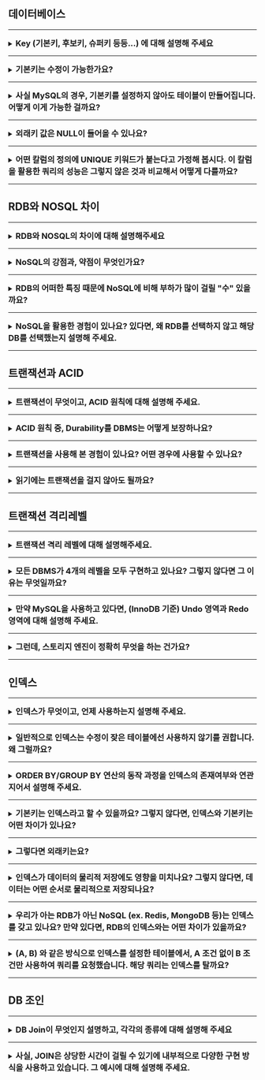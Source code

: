 ## 데이터베이스

---

<details>
<summary><strong style="font-size:1.17em">Key (기본키, 후보키, 슈퍼키 등등...) 에 대해 설명해 주세요</strong></summary>

```text
키란, 무엇인가를 식별하는 고유한 식별자 입니다.

즉, 키는 데이터베이스에서 조건에 만족하는 관계의 행을 찾거나 
순서대로 정렬할 때 다른 행과 구별할 수 있는 유일한 기준이 되는 속성의 집합입니다.

슈퍼키는
테이블에서 각 행을 유일하게 식별할 수 있는 
하나 또는 그 이상의 속성들의 집합입니다.
예를들면 주민등록번호는 중복되지않고 유일하게 행을 고를수있습니다.

후보키는 
테이블에서 각 행을 유일하게 식별할 수 있는
최소한의 속성들의 집합입니다.
후보키는 기본키가 될 수 있는 후보들이며 
유일성과 최소성을 동시에 만족시켜야 합니다.

기본키는 
후보키들 중에서 하나를 선택한 키로 최소성과 유일성을 만족하는 속성입니다.
테이블에서 기본키는 오직 1개만 지정할 수 있습니다.
기본키는 NULL 값을 절대 가질수 없고, 중복된 값을 가질 수 없습니다.

대체키는
후보키가 두개 이상일 경우 그 중에서 어느 하나를 기본키로 지정하고 남은 후보키들을 대체키라 합니다.

외래키는
테이블이 다른 테이블의 데이터를 참조하여 테이블간의 관계를 연결하는 것입니다.
데이터 조회가 더 쉽고, 다른 테이블의 데이터를 참조할 때 없는 값을 참조할 수 없도록 제약을 주는 것입니다.
참조될(A) 테이블에서 기본키(Primary Key)로 설정해야하고,

참조되는 부모테이블이 먼저 생성된 뒤 데이터를 넣고, 참조하는 자식 테이블이 다음에 생겨야합니다.
또한 부모테이블을 삭제하려면 자식테이블 먼저 삭제한 후 부모테이블을 삭제해야한다.
 

```

</details>

---

<details>
<summary><strong style="font-size:1.17em">기본키는 수정이 가능한가요?</strong></summary>


```text
수정이 가능하긴 하지만, 일반적으로 수정하지 않는 것이 좋습니다.
왜냐하면
기본키는 다른 테이블에서 외래키로 참조될 수 있기 때문에 참조하는 모든 외래키도 수정해야합니다.
이는 데이터 일관성을 해칠 위험성이 큽니다.

하지만 기본키 값을 변경해야 한다면,
보통은 레코드를 새로운 값으로 업데이트하는 대신 
해당 레코드를 삭제하고 새로운 레코드를 삽입하는 방식으로 사용합니다.
```

</details>

---

<details>
<summary><strong style="font-size:1.17em">사실 MySQL의 경우, 기본키를 설정하지 않아도 테이블이 만들어집니다. 어떻게 이게 가능한 걸까요?</strong></summary>

```text
InnoDB는 데이터를 클러스터형 인덱스 순서대로 물리적으로 저장해야합니다.
기본키가 없으면 InnoDB는 클러스터형 인덱스를 위한 대체 키를 찾아야 합니다.

기본키가 없을 경우 다음과 같은 순서로 대체합니다.
먼저, NOT NULL인 UNIQUE 인덱스 중 첫 번째 것을 선택합니다.
그마저도 없다면 6바이트 크기의 숨겨진 Row ID를 자동 생성합니다.
```

</details>

---

<details>
<summary><strong style="font-size:1.17em">외래키 값은 NULL이 들어올 수 있나요?</strong></summary>

```text
참조 테이블의 외래키(Foreign Key) 값은 
명시적으로 NOTNULL을 지정하지 않으면 일반적으로 NULL 값이 들어올 수 있습니다. 
```

</details>

---

<details>
<summary><strong style="font-size:1.17em">어떤 칼럼의 정의에 UNIQUE 키워드가 붙는다고 가정해 봅시다. 이 칼럼을 활용한 쿼리의 성능은 그렇지 않은 것과 비교해서 어떻게 다를까요?
</strong></summary>

```text
UNIQUE 제약조건이 붙으면 자동으로 인덱스가 생성됩니다.

따라서 해당 칼럼을 통해 정렬하거나 검색할때 성능이 좋지만, 

INSERT/UPDATE 작업 시
데이터 입력/수정마다 중복 체크하고, 인덱스 재구성하기 때문에 
성능이 저하됩니다.
```

</details>

---

## RDB와 NOSQL 차이

---

<details>
<summary><strong style="font-size:1.17em">RDB와 NOSQL의 차이에 대해 설명해주세요</strong></summary>

```text
1. 데이터 구조
- RDB: 정해진 스키마에 따라 테이블 형태로 저장하고 행과 열로 구성
- NoSQL: 스키마 없이 자유로운 형태(예: JSON)로 저장 가능

2. 확장성과 일관성
- RDB: ACID를 보장하여 데이터 일관성이 높지만, 서버 간 동기화 문제로 수평적 확장이 어려움
- NoSQL: 데이터 일관성보다 확장성을 우선시하여 수평적 확장이 용이합니다.

3. 데이터 조회
- RDB: 정규화로 인해 데이터 중복은 줄지만, 조회 시 조인 연산이 많이 필요해 성능 저하 가능
- NoSQL: 비정규화된 데이터 구조로 조인 없이 빠른 조회 가능하나 데이터 중복 발생
```

</details>

---

<details>
<summary><strong style="font-size:1.17em">NoSQL의 강점과, 약점이 무엇인가요?</strong></summary>

```text
강점은
스키마를 자유롭게 변경할 수 있어서, 새로운 필드를 추가할 수 있고
중첩된 데이터를 만들기도 가능합니다.

또한,
새로운 서버를 추가하여 확장하기 쉽고 
조인연산없이 빠른 읽기,쓰기가 가능하여 
실시간 처리에 적합합니다.

약점은
데이터 일관성이 부족해 동시에 여러 곳에서 수정시 불일치 발생이 가능합니다.
조인대신에 데이터 중복해서 저장하게되고 따라서 수정시 여러곳에서 수정해야합니다.
```

</details>

---

<details>
<summary><strong style="font-size:1.17em">RDB의 어떠한 특징 때문에 NoSQL에 비해 부하가 많이 걸릴 "수" 있을까요?</strong></summary>

```text
여러 테이블 JOIN 시 메모리와 CPU 사용량 증가합니다.
특히 대용량 테이블 간 JOIN은 성능 저하 가능성이 있을 수 있습니다.
```

</details>

---

<details>
<summary><strong style="font-size:1.17em">NoSQL을 활용한 경험이 있나요? 있다면, 왜 RDB를 선택하지 않고 해당 DB를 선택했는지 설명해 주세요.</strong></summary>

```text
Redis를 JWT 토큰 관리와 이메일 초대 시스템에 활용했습니다.
먼저 토큰 관리에서는, JWT의 무상태성 때문에 발생하는 문제를 해결하기 위해 사용했습니다. 
로그아웃된 토큰을 블랙리스트로 관리하고, Refresh 토큰도 저장했습니다.
또 이메일 초대 시스템에서는 5분간 유효한 초대 코드를 저장하는데 사용했습니다.

RDB 대신 Redis를 선택한 이유는
빈번한 토큰 검증에 인메모리 DB의 빠른 속도가 필요했고
초대 코드같은 임시 데이터는 TTL 기능이 유용했으며
단순 키-값 저장이라 관계형 DB가 오버스펙이었기 때문입니다.
```

</details>

---

## 트랜잭션과 ACID

---

<details>
<summary><strong style="font-size:1.17em">트랜잭션이 무엇이고, ACID 원칙에 대해 설명해 주세요.</strong></summary>

```text
트랜잭션이란, 여러작업들을 하나로 묶은 단위입니다.
ACID는 데이터의 유효성을 보장하기 위한, 트랜젝션의 특징들의 앞글자를 딴 단어입니다.

Atomicity(원자성)은 모든 작업이 반영되거나 모두 롤백되는 특성입니다

Consistency는 데이터가 데이터베이스의 제약조건을 만족하는 상태를 의미합니다.
예를들어 숫자컬럼에 문자열값을 저장이 안되도록 보장해줍니다.

Isolation(고립성)은 A와 B 두개의 트랜젝션이 실행되고 있을 때, A의 작업들이 B에게 보여지는 정도를 의미합니다.

Durability(영구성)은 한번 반영(커밋)된 트랜젝션의 내용은 영원히 적용되는 특성을 의미합니다.
```
</details>

---
<details>
<summary><strong style="font-size:1.17em">ACID 원칙 중, Durability를 DBMS는 어떻게 보장하나요?</strong></summary>

```text
DBMS는 WAL(Write-Ahead Logging)을 통해 Durability를 보장합니다.
트랜잭션의 모든 변경사항을 먼저 로그에 기록하고, 이후에 실제 데이터를 수정하는 방식입니다.

시스템에 장애가 발생하더라도 이 로그를 통해 복구가 가능하기 때문에 커밋된 트랜잭션의 영속성이 보장됩니다.
여기에 체크포인트 메커니즘을 보조적으로 사용해서 복구 시간을 단축하고 메모리를 효율적으로 관리합니다
```

</details>

---

<details>
<summary><strong style="font-size:1.17em">트랜잭션을 사용해 본 경험이 있나요? 어떤 경우에 사용할 수 있나요?</strong></summary>

```text
JIRA 프로젝트에서 이슈 생성 시 트랜잭션을 사용한 경험이 있습니다.

이슈 생성 로직에서:
1. 프로젝트 존재 여부 확인
2. 이슈 데이터 저장 (제목, 내용, 담당자 등)
3. 이슈 히스토리 저장 

이 과정이 모두 하나의 트랜잭션으로 처리되어야 했습니다.
중간에 실패하면 모든 데이터가 롤백되어야 데이터 정합성이 보장되기 때문입니다.
```

</details>

---

<details>
<summary><strong style="font-size:1.17em">읽기에는 트랜잭션을 걸지 않아도 될까요?</strong></summary>

```text
일반적으로 단순 읽기 작업에는 트랜잭션이 필수는 아니지만, 상황에 따라 필요할 수 있습니다

트랜잭션이 필요 없는 경우는
- 단순 조회
- 데이터 일관성이 크게 중요하지 않은 경우

트랜잭션이 필요한 경우는
- Dirty Read 방지가 필요할 때 커밋되지 않은 데이터를 읽는 것을 방지합니다.

Spring에서는 @Transactional(readOnly = true)
로 읽기 전용 트랜잭션을 통해 성능 최적화도 가능합니다.
```

</details>

---

## 트랜잭션 격리레벨

---

<details>
<summary><strong style="font-size:1.17em">트랜잭션 격리 레벨에 대해 설명해주세요.</strong></summary>

```text
READ_UNCOMMITTED 는 다른 트랜잭션의 커밋되지 않은 데이터를 읽을 수 있고, 
Dirty Read, Non-Repeatable Read, Phantom Read 문제가 발생할 수 있습니다.

READ_COMMITTED는 대부분의 DB에서 기본으로 사용하는 격리 수준으로
Dirty Read 방지, 나머지 두 현상 발생 가능합니다.

REPEATABLE_READ는 선행 트랜잭션이 읽은 데이터는 후행 트랜잭션이 수정/삭제하는 것을 막습니다.  
Dirty Read와 Non-Repeatable Read 방지, Phantom Read 발생 가능합니다.

SERIALIZABLE는 모든 현상 방지, 그러나 성능 저하가 가장 큽니다. 
```

</details>

---

<details>
<summary><strong style="font-size:1.17em">모든 DBMS가 4개의 레벨을 모두 구현하고 있나요? 그렇지 않다면 그 이유는 무엇일까요?</strong></summary>

```text
아니요 MySQL은 4개의 레벨을 다 구현하지만 오라클이나 PostgreSQL은
READ UNCOMMITTED를 지원하지 않습니다.
왜냐하면 MVCC를 사용하는 DBMS들은 구조적으로 커밋되지 않은 데이터를 읽을 수 없게 
데이터 일관성을 위해 설계되었습니다.

물론 MySQL도 InnoDB부터 MVCC를 지원하지만
MySQL의 오래된 스토리지 엔진과의 호환성 유지를
위해 READ UNCOMMITTED를 지원하고 있습니다.
```

</details>

---

<details>
<summary><strong style="font-size:1.17em">만약 MySQL을 사용하고 있다면, (InnoDB 기준) Undo 영역과 Redo 영역에 대해 설명해 주세요.
</strong></summary>

```text
InnoDB는 트랜잭션의 ACID를 보장하기 위해 Undo 영역과 Redo 영역을 사용합니다.

Undo 영역은 트랜잭션의 원자성과 일관성을 보장하기 위한 영역입니다. 
데이터가 변경되면 변경되기 전의 데이터를 이곳에 저장합니다. 
이렇게 하면
트랜잭션 롤백 시 이전 데이터로 복원할 수 있고,
트랜잭션 격리 수준을 유지하며 MVCC를 구현할 수 있습니다.

Redo 영역은 지속성을 위해 장애 발생 시 데이터 복구를 위한 영역입니다. 
WAL(Write-Ahead Logging) 방식으로 작동합니다.
트랜잭션이 커밋되면 변경사항을 리두 영역의 로그버퍼와 로그 파일(ib_logfile)에 기록합니다.
 
그리고 실제 변경 데이터는 버퍼 풀에만 있고 디스크의 데이터 파일에는 아직 반영되지 않은 상태입니다.
이렇게 하는 이유는 로그 파일은 순차적 쓰기라 빠르고, 
데이터 파일은 랜덤 I/O라 상대적으로 느리기 때문입니다. 

나중에 체크포인트가 발생하면 버퍼 풀의 데이터를 디스크에 쓰게 됩니다.
만약 체크포인트 전에 서버가 장애가 나도, 재시작 시 Redo 로그를 보고 데이터를 복구할 수 있습니다.
```

</details>

---

<details>
<summary><strong style="font-size:1.17em">그런데, 스토리지 엔진이 정확히 무엇을 하는 건가요?
</strong></summary>

```text
스토리지 엔진이란, 
MySQL에서는 실제 데이터를 디스크 스토리지에 저장하거나 읽어오는 부분을 담당합니다.

InnoDB 엔진 사용시, DML 작업은 ACID 모델을 따르고, 
Commit, Rollback 및 복구 기능을 갖춘 트랜잭션을 제공합니다.
또한, MVCC 구현하고, 버퍼풀을 통한 메모리 캐시도 제공합니다. 

반면 MyISAM을 사용한다면 
테이블 단위 잠금과
트랜잭션을 지원하지 않으므로 읽기 위주의 작업에 적합합니다.
```

</details>

---

## 인덱스 

---

<details>
<summary><strong style="font-size:1.17em">인덱스가 무엇이고, 언제 사용하는지 설명해 주세요.
</strong></summary>

```text
인덱스란 추가적인 저장 공간을 활용하여
데이터베이스 테이블의 검색 속도를 향상시키기 위한 자료구조입니다. 

쉽게 설명하면 책에서 원하는 내용을 찾는다고 하면, 
책의 모든 페이지를 찾아 보는 것은 오랜 시간이 걸립니다. 
그렇기 때문에 책의 저자들은 책의 맨 앞 또는 맨 뒤에 색인을 추가하는데, 
데이터베이스의 index는 책의 색인과 같습니다.

데이터베이스에서도 테이블의 모든 데이터를 검색하면 시간이 오래 걸리기 때문에 
데이터와 데이터의 위치를 포함한 자료구조를 생성하여 빠르게 조회할 수 있도록 돕고 있습니다.

보통 Where절이나 조인이나 OrderBy, GroupBy절에서
자주 사용되는 칼럼에 인덱스를 겁니다.
```

</details>

---

<details>
<summary><strong style="font-size:1.17em">일반적으로 인덱스는 수정이 잦은 테이블에선 사용하지 않기를 권합니다. 왜 그럴까요?
</strong></summary>

```text
인덱스를 항상 정렬된 상태로 유지해야 하기 때문에 
인덱스가 적용된 컬럼에 삽입, 삭제, 수정 작업을 수행하면 추가 작업이 필요합니다.

INSERT는 새로운 데이터에 대한 인덱스를 추가하고,

DELETE는 삭제하는 데이터의 인덱스를 사용하지 않는다는 작업 수행하고,

UPDATE : 기존의 인덱스를 사용하지 않는다는 처리하고,
갱신된 데이터에 대해 인덱스 추가해야합니다.

인덱스를 사용하지 않는다는 처리만 할뿐 제거하는것이 아니기 때문에
추가적인 저장공간이 필요합니다.
```

</details>

---

<details>
<summary><strong style="font-size:1.17em">ORDER BY/GROUP BY 연산의 동작 과정을 인덱스의 존재여부와 연관지어서 설명해 주세요.
</strong></summary>

```text
먼저 ORDER BY 경우,
인덱스가 있을 때는 
이미 정렬된 인덱스를 이용할 수 있어서 
추가 정렬 작업 없이 순차적으로 데이터를 가져올 수 있습니다. 

하지만 여기서 단순히 인덱스가 있다고 해서 무조건 사용되는 것은 아닙니다.
옵티마이저는 비용 기반으로 판단하는데, 
예를 들어 데이터의 20-30% 이상을 가져와야 하는 경우에는 
오히려 테이블 풀스캔 후 정렬하는 것이 효율적일 수 있습니다. 
이는 인덱스를 통해 많은 데이터를 가져올 때 발생하는 랜덤 I/O 비용이 
테이블 풀스캔의 순차 I/O보다 더 비싸기 때문입니다.

인덱스가 없을 때는 MySQL은 filesort라는 것을 사용합니다. 
이는 테이블을 전체 스캔한 후 정렬 버퍼(sort buffer)에 데이터를 담아 정렬하는 방식입니다. 
이때 정렬할 데이터가 정렬 버퍼보다 크면 
임시 파일을 생성해서 처리하게 되는데, 
당연히 디스크 I/O가 발생하므로 성능이 저하될 수 있습니다.

GROUP BY도 비슷한 원리로 동작합니다. 
인덱스가 있으면 이미 정렬된 상태이므로
순차적으로 스캔하면서 그룹핑이 가능하고, 

인덱스가 없다면 해시 테이블을 사용하거나 정렬 후 그룹핑을 수행합니다.
```

</details>

---

<details>
<summary><strong style="font-size:1.17em">기본키는 인덱스라고 할 수 있을까요? 그렇지 않다면, 인덱스와 기본키는 어떤 차이가 있나요?
</strong></summary>

```text
기본키는 인덱스라고 할 수 있습니다. 하지만 일반 인덱스와는 차이점이 있습니다.

MySQL InnoDB기준
기본키는 클러스터형 인덱스가 생성되고,
일반인덱스는 논클러스형 인덱스로 구성됩니다.

클러스터형은 데이터 자체가 정렬되어 저장되는 것이고,
논클러스터형은 별도의 공간에 인덱스를 저장하고, 데이터 위치만 가리키는 것을 말합니다.
```

</details>

---

<details>
<summary><strong style="font-size:1.17em">그렇다면 외래키는요?
</strong></summary>

```text
MySQL InnoDB는 외래키 생성 시
자동으로 인덱스가 생성됩니다.
그 이유는 참조무결성 검사를 위해서 입니다.

그리고 MySQL이 아닌 다른 DBMS는 자동으로 인덱스를 생성하지 않을 수 있습니다.
```

</details>

---

<details>
<summary><strong style="font-size:1.17em">인덱스가 데이터의 물리적 저장에도 영향을 미치나요? 그렇지 않다면, 데이터는 어떤 순서로 물리적으로 저장되나요?
</strong></summary>

```text
클러스터형 인덱스만 데이터의 물리적 저장에 영향을 미칩니다.
즉, 클러스터형 인덱스의 순서대로 데이터가 물리적으로 정렬되어 저장합니다.

반면 세컨더리인덱스는 물리적 저장에 영향을 미치지 않습니다.
별도의 공간에 인덱스 페이지로 저장되고 
리프 노드에는 실제 데이터 대신 클러스터형 인덱스(기본키) 값을 가집니다.
```

</details>

---

<details>
<summary><strong style="font-size:1.17em">우리가 아는 RDB가 아닌 NoSQL (ex. Redis, MongoDB 등)는 인덱스를 갖고 있나요? 만약 있다면, RDB의 인덱스와는 어떤 차이가 있을까요?
</strong></summary>

```text
먼저 Redis는 키 밸류 구조라서, 인덱스는 없습니다.
대신 다양한 데이터 구조를 제공합니다.
예를들면 Sorted Set, Hash등을 제공합니다.

몽고디비는 인덱스를 지원하고 
RDB랑 유사한 B-tree 인덱스를 사용합니다.
또한 기본인덱스외에도 지리공간인덱스,텍스트인덱스등도 지원합니다.
```

</details>

---

<details>
<summary><strong style="font-size:1.17em">(A, B) 와 같은 방식으로 인덱스를 설정한 테이블에서, A 조건 없이 B 조건만 사용하여 쿼리를 요청했습니다. 해당 쿼리는 인덱스를 탈까요?
</strong></summary>

```text
복합 인덱스 (A, B)가 있을 때 B조건만으로는 인덱스를 탈 수 없습니다.
A를 먼저 정렬하고 B를 정렬하기 때문에 B를 먼저 찾는다면 인덱스 풀 스캔을 하거나
테이블 풀 스캔을 하게 됩니다.
```

</details>

---

## DB 조인

---

<details>
<summary><strong style="font-size:1.17em">DB Join이 무엇인지 설명하고, 각각의 종류에 대해 설명해 주세요
</strong></summary>

```text
INNER JOIN은 양쪽 테이블에 모두 매칭되는 데이터만 조회합니다.

LEFT (OUTER) JOIN은 
A 테이블의 모든 데이터 와 A와 B 테이블과 매칭되는 데이터입니다.
만약 B에 매칭되는 데이터가 없으면 NULL로 표시합니다.

RIGHT (OUTER) JOIN은
B 테이블의 모든 데이터 + A 테이블과 매칭되는 데이터입니다.

CROSS JOIN은
양쪽 테이블의 모든 조합인 (카테시안 곱) 입니다.
```

</details>


---

<details>
<summary><strong style="font-size:1.17em">
사실, JOIN은 상당한 시간이 걸릴 수 있기에 내부적으로 다양한 구현 방식을 사용하고 있습니다. 그 예시에 대해 설명해 주세요.
</strong></summary>

```text

```

</details>






